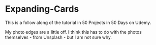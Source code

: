 # Expanding-Cards
This is a follow along of the tutorial in 50 Projects in 50 Days on Udemy.

My photo edges are a little off. I think this has to do with the photos themselves - from Unsplash - but I am not sure why.
